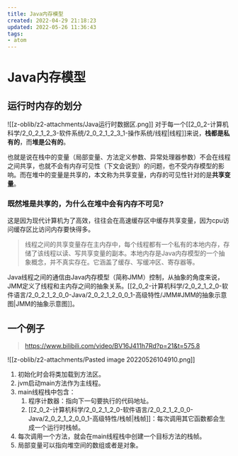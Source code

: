 ```yaml
---
title: Java内存模型
created: 2022-04-29 21:18:23
updated: 2022-05-26 11:36:43
tags: 
- atom
---
```

# Java内存模型

## 运行时内存的划分

![[z-oblib/z2-attachments/Java运行时数据区.png]]
对于每一个[[2_0_2-计算机科学/2_0_2_1_2_3-软件系统/2_0_2_1_2_3_1-操作系统/线程|线程]]来说，**栈都是私有的**，而**堆是公有的**。

也就是说在栈中的变量（局部变量、方法定义参数、异常处理器参数）不会在线程之间共享，也就不会有内存可见性（下文会说到）的问题，也不受内存模型的影响。而在堆中的变量是共享的，本文称为共享变量，内存的可见性针对的是**共享变量**。

### 既然堆是共享的，为什么在堆中会有内存不可见?

这是因为现代计算机为了高效，往往会在高速缓存区中缓存共享变量，因为cpu访问缓存区比访问内存要快得多。
> 线程之间的共享变量存在主内存中，每个线程都有一个私有的本地内存，存储了该线程以读、写共享变量的副本。本地内存是Java内存模型的一个抽象概念，并不真实存在。它涵盖了缓存、写缓冲区、寄存器等。

Java线程之间的通信由Java内存模型（简称JMM）控制，从抽象的角度来说，JMM定义了线程和主内存之间的抽象关系。[[2_0_2-计算机科学/2_0_2_1_2_0-软件语言/2_0_2_1_2_0_0-Java/2_0_2_1_2_0_0_1-高级特性/JMM#JMM的抽象示意图|JMM的抽象示意图]]。
## 一个例子

> https://www.bilibili.com/video/BV16J411h7Rd?p=21&t=575.8

![[z-oblib/z2-attachments/Pasted image 20220526104910.png]]

1. 初始化时会将类加载到方法区。
2. jvm启动main方法作为主线程。
3. main线程栈中包含：
	1. 程序计数器：指向下一句要执行的代码地址。
	2. [[2_0_2-计算机科学/2_0_2_1_2_0-软件语言/2_0_2_1_2_0_0-Java/2_0_2_1_2_0_0_1-高级特性/栈帧|栈帧]]：每次调用其它函数都会生成一个运行时栈帧。
4. 每次调用一个方法，就会在main线程栈中创建一个目标方法的栈帧。
5. 局部变量可以指向堆空间的数组或者是对象。